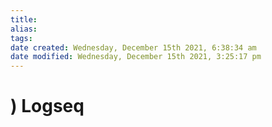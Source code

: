 ```yaml
---
title: 
alias: 
tags: 
date created: Wednesday, December 15th 2021, 6:38:34 am
date modified: Wednesday, December 15th 2021, 3:25:17 pm
---
```

# ) Logseq
